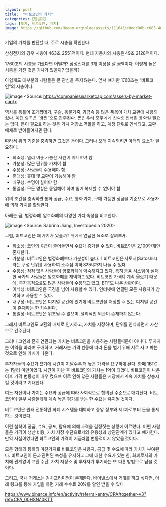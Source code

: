 ```yaml
---
layout: post
title:  "비트코인의 가치"
categories: [밥벌이]
tags: [투자, 비트코인, 가치]
image: https://github.com/Heeom-org/blog/assets/111643/e0edc00b-c685-4042-bc5c-ec33ae2a5628
---
```


기업의 가치를 판단할 때, 주로 시총을 확인한다.

삼성전자의 경우 시총이 463조 2551억이다. 현대 자동차의 시총은 49조 2128억이다.

1760조의 시총을 가졌다면 어떨까? 삼성전자를 3개 이상을 살 금액이다. 이렇게 높은 시총을 가진 것은 가치가 있을까? 없을까?

아쉽게도 대부분의 사람들은 큰 관심을 두지 않는다. 앞서 얘기한 1760조는 “비트코인”의 시총이다. 

![image](https://github.com/Heeom-org/blog/assets/111643/28dfe8af-a14e-40fa-8a72-8275f609e283)
<Source: https://companiesmarketcap.com/assets-by-market-cap/>

역사를 통틀어 조개껍데기, 구슬, 동물가죽, 귀금속 등 많은 품목이 가치 교환에 사용되었다. 이런 항목은 “금전”으로 간주된다. 돈은 우리 모두에게 친숙한 인쇄된 통화일 필요는 없다. 돈이 필요로 하는 것은 가치 저장소 역할을 하고, 계정 단위로 인식되고, 교환 매체로 받아들여지면 된다.

따라서 위의 기준을 충족하면 그것은 돈이다. 그러나 오래 지속되려면 아래의 요소가 필요하다.

- 희소성: 널리 이용 가능한 자원이 아니어야 함
- 가분성: 많은 단위를 가져야 함
- 수용성: 사람들이 수용해야 함
- 휴대성: 휴대 및 교환이 가능해야 함
- 내구성: 수명이 길어야 함
- 통일성: 모든 명칭은 동일해야 하며 쉽게 복제할 수 없어야 함

위의 조건을 충족하면 통화 공급, 수요, 통화 가치, 구매 가능한 상품을 기준으로 사용자에 의해 가치를 할당한다.

아래는 금, 법정화폐, 암호화폐의 다양한 가치 속성을 비교한다.

![image](https://github.com/Heeom-org/blog/assets/111643/c890a032-8859-4597-8939-1d7345462780)
<Source: Sabrina Jiang, Investopedia 2020>

그럼, 비트코인은 왜 가치가 있을까? 위에서 언급한 요소로 살펴보자.

- 희소성: 코인의 공급이 줄어들면서 수요가 증가될 수 있다. 비트코인은 2,100만개만 존재한다.
- 가분성: 비트코인은 법정화폐보다 가분성이 높다. 1 비트코인은 사토시(Satoshis)라는 구성 단위를 사용하여 소수점 이하 8자리까지 나눌 수 있다.
- 수용성: 점점 많은 사람들이 암호화폐에 익숙해지고 있다. 특히 금융 시스템이 실패한 국가의 사람들은 암호화폐를 채택하고 있다. 비트코인 가격이 계속 올랐기 때문에, 투자목적으로도 많은 사람들이 수용하고 있고, ETF도 나온 상황이다.
- 이식성: 비트코인은 국경을 넘어 사용할 수 있다. 인터넷에 연결된 모든 사용자가 참여하고 사용할 수 있다.
- 내구성: 비트코인은 디지털 공간에 있기에 비트코인을 저장할 수 있는 디지털 공간이 존재하는 한 지속된다.
- 통일성: 비트코인은 위조될 수 없으며, 물리적인 외관이 존재하지 않는다.

그래서 비트코인도 교환의 매체로 인지하고, 가치를 저장하며, 단위를 인식하면서 자산으로 간주된다.

그러나 코인과 흔히 연관되는 가치는 비트코인을 사용하는 사람들때문이 아니다. 투자자는 이익을 바라며 구매하고, 거래자는 가격 변동에 따라 돈을 벌기 위해 서로 사고 파는 것으로 인해 가치가 나온다.

투자자들의 수요가 있기에 시간이 지날수록 더 높은 가격을 요구하게 된다. 한때 1BTC는 1달러 미만이었다. 시간이 지난 후 비트코인의 가치는 1억이 되었다. 비트코인이 나온 이후 가격 변동성이 매우 컸으며 이로 인해 많은 사람들은 시장에서 계속 가치를 상승시킬 것이라고 기대한다.

여느 자산이나 가치는 수요와 공급에 따라 사회적으로 합의된 수준으로 매겨진다. 비트코인이 일부 사람들에게 계속 높은 평가를 받는 한 수요는 유지될 것이다.

비트코인은 원래 전통적인 화폐 시스템을 대체하고 중앙 정부와 제3자로부터 돈을 통제하는 것이었다.

이런 철학이 공급, 수요, 공포, 탐욕에 의해 가격을 결정짓는 상황에 이르렀다. 어떤 사람들은 가격이 생산 비용, 가치 저장 수단으로서의 유용성과 상관관계가 있다고 얘기한다. 만약 사실이었다면 비트코인의 가격이 지금처럼 변동적이지 않았을 것이다.

모든 형태의 통화와 마찬가지로 비트코인은 사용자, 공급 및 수요에 따라 가치가 부여된다. 비트코인이 돈과 관련된 속성을 유지하고 그에 대한 수요가 있는 한, 화폐로서의 가치에 관계없이 교환 수단, 가치 저장소 및 투자자가 투기하는 또 다른 방법으로 남을 것이다.

그리고, 국내 거래소는 김치프리미엄이 존재한다. 바이낸스에서 거래를 하고 싶다면, 아래 링크를 통해 가입을 하면 거래 수수료 20%를 할인 받을 수 있다.

https://www.binance.info/en/activity/referral-entry/CPA/together-v3?ref=CPA_00HSNA0KTT
